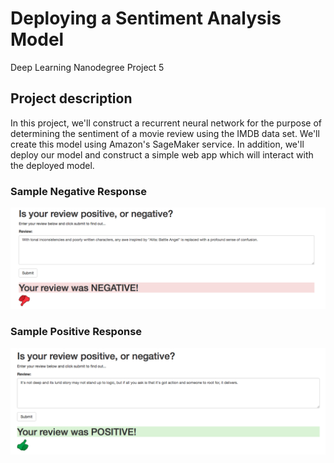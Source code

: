 # Deploying a Sentiment Analysis Model
Deep Learning Nanodegree Project 5

 ## Project description
 In this project, we'll construct a recurrent neural network for the purpose of determining the sentiment of a movie review using the IMDB data set. We'll create this model using Amazon's SageMaker service. In addition, we'll deploy our model and construct a simple web app which will interact with the deployed model.

### Sample Negative Response
 ![Sample Negative Sentiment](images/negative1.png)

### Sample Positive Response
 ![Sample Positive Sentiment](images/positive1.png)

